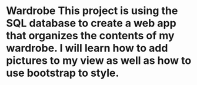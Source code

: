 # Wardrobe This project is using the SQL database to create a web app that organizes the contents of my wardrobe. I will learn how to add pictures to my view as well as how to use bootstrap to style.
